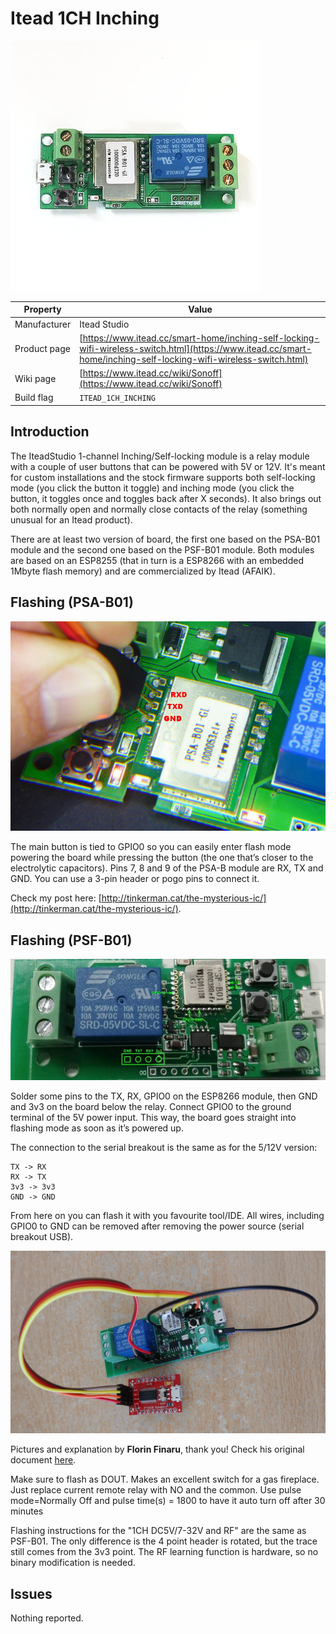 # Itead 1CH Inching

![Sonoff 1CH Inching](images/devices/itead-1ch-inching.jpg)

|Property|Value|
|---|---|
|Manufacturer|Itead Studio|
|Product page|[https://www.itead.cc/smart-home/inching-self-locking-wifi-wireless-switch.html](https://www.itead.cc/smart-home/inching-self-locking-wifi-wireless-switch.html)|
|Wiki page|[https://www.itead.cc/wiki/Sonoff](https://www.itead.cc/wiki/Sonoff)|
|Build flag|`ITEAD_1CH_INCHING`|

## Introduction

The IteadStudio 1-channel Inching/Self-locking module is a relay module with a couple of user buttons that can be powered with 5V or 12V. It's meant for custom installations and the stock firmware supports both self-locking mode (you click the button it toggle) and inching mode (you click the button, it toggles once and toggles back after X seconds). It also brings out both normally open and normally close contacts of the relay (something unusual for an Itead product).

There are at least two version of board, the first one based on the PSA-B01 module and the second one based on the PSF-B01 module. Both modules are based on an ESP8255 (that in turn is a ESP8266 with an embedded 1Mbyte flash memory) and are commercialized by Itead (AFAIK).

## Flashing (PSA-B01)

![1CH - close shot](images/flashing/1ch-inching-flash.jpg)

The main button is tied to GPIO0 so you can easily enter flash mode powering the board while pressing the button (the one that’s closer to the electrolytic capacitors). Pins 7, 8 and 9 of the PSA-B module are RX, TX and GND. You can use a 3-pin header or pogo pins to connect it.

Check my post here: [http://tinkerman.cat/the-mysterious-ic/](http://tinkerman.cat/the-mysterious-ic/).

## Flashing (PSF-B01)

![1CH PSF-B01 - pinout](images/flashing/1ch-inching-psfb01-flash.jpg)

Solder some pins to the TX, RX, GPIO0 on the ESP8266 module, then GND and 3v3 on the board below the relay. Connect GPIO0 to the ground terminal of the 5V power input. This way, the board goes straight into flashing mode as soon as it’s powered up.

The connection to the serial breakout is the same as for the 5/12V version:

    TX -> RX
    RX -> TX
    3v3 -> 3v3
    GND -> GND

From here on you can flash it with you favourite tool/IDE. All wires, including GPIO0 to GND can be removed after removing the power source (serial breakout USB).

![1CH PSF-B01 - programmer](images/flashing/1ch-inching-psfb01-flash2.jpg)

Pictures and explanation by **Florin Finaru**, thank you! Check his original document [here](https://docs.google.com/document/d/1B37Lv4ATsoNzSFv7-rVEFn2rBZTA1oadgdXeNPQj4ZM/edit).

Make sure to flash as DOUT. Makes an excellent switch for a gas fireplace. Just replace current remote relay with NO and the common. Use pulse mode=Normally Off and pulse time(s) = 1800 to have it auto turn off after 30 minutes

Flashing instructions for the "1CH DC5V/7-32V and RF" are the same as PSF-B01. The only difference is the 4 point header is rotated, but the trace still comes from the 3v3 point. The RF learning function is hardware, so no binary modification is needed.

## Issues
 
Nothing reported.